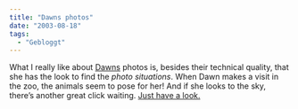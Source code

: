 ```yaml
---
title: "Dawns photos"
date: "2003-08-18"
tags:
  - "Gebloggt"
---
```


What I really like about [Dawns](http://a.lifeuncommon.org/ "a . l i f e u n c o m m o n . org") photos is, besides their technical quality, that she has the look to find the _photo situations_. When Dawn makes a visit in the zoo, the animals seem to pose for her! And if she looks to the sky, there’s another great click waiting. [Just have a look.](http://a.lifeuncommon.org/history/200308/#1754 "a . l i f e u n c o m m o n . org")

